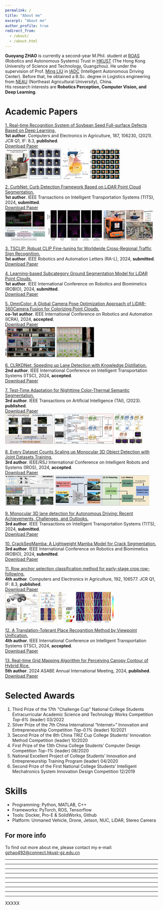 ```yaml
---
permalink: /
title: "About me"
excerpt: "About me"
author_profile: true
redirect_from: 
  - /about/
  - /about.html
---
```


<!-- **Guoyang ZHAO** is currently a second-year M.Phil. student at [ROAS](https://www.hkust-gz.edu.cn/academics/hubs-and-thrust-areas/systems-hub/robotics-and-autonomous-systems/) (Robotics and Autonomous Systems) Trust in [HKUST(GZ)](https://hkust-gz.edu.cn/) (The Hong Kong University of Science and Technology, Guangzhou). He under the supervision of Prof. [Ming LIU](https://facultyprofiles.hkust-gz.edu.cn/faculty-personal-page/LIU-Ming/eelium) in [IADC](https://ram-lab.com/) (Intelligent Autonomous Driving Center) and co-supervised by Prof. [Lin WANG](https://facultyprofiles.hkust-gz.edu.cn/faculty-personal-page?id=856). Before that, he obtained a B.Sc. degree in Logistics engineering from [NEAU](https://www.neau.edu.cn/) (Northeast Agricultural University), China. <br> -->
**Guoyang ZHAO** is currently a second-year M.Phil. student at [ROAS](https://www.hkust-gz.edu.cn/academics/hubs-and-thrust-areas/systems-hub/robotics-and-autonomous-systems/) (Robotics and Autonomous Systems) Trust in [HKUST](https://hkust-gz.edu.cn/) (The Hong Kong University of Science and Technology, Guangzhou). He under the supervision of Prof. [Ming LIU](https://facultyprofiles.hkust-gz.edu.cn/faculty-personal-page/LIU-Ming/eelium) in [IADC](https://ram-lab.com/) (Intelligent Autonomous Driving Center). Before that, he obtained a B.Sc. degree in Logistics engineering from [NEAU](https://www.neau.edu.cn/) (Northeast Agricultural University), China. <br>
His research interests are **Robotics Perception, Computer Vision, and Deep Learning**.

<!-- Education Background
======
<h3><span style="color: rgb(167, 35, 107);"><b>The Hong Kong University of Science and Technology (Guangzhou), China (09/2022 - present)</b></span></h3>
- Master of Philosophy (M.Phil.) <br>
- Major: Robotics and Autonomous Systems <br>
- Grades: 3.567 <br>
<h3><span style="color: rgb(167, 35, 107);"><b>Northeast Agricultural University, China (09/2018 - 06/2022)</b></span></h3>
- Bachelor of Logistics Engineering (Outstanding Graduate) <br>
- Grades ranking: 4/42 <br> -->

<!-- Publications
====== -->

Academic Papers
====== 

<!-- <h3><span style="color: rgb(167, 35, 107);"><b>Academic Papers:</b></span></h3>  -->

<!-- [1. Real-time Recognition System of Soybean Seed Full-surface Defects Based on Deep Learning.](https://www.sciencedirect.com/science/article/abs/pii/S0168169921002477)  \
*First Author*. **Zhao, G.**, Quan, L., Li, H., Feng, H., Li, S., Zhang, S., & Liu, R. (2021). Computers and Electronics in Agriculture, 187, 106230. JCR Q1, IF: 8.3 \
[Download Paper](https://drive.google.com/file/d/1e9GbFJTDqGTGg2nrs4h6A_kRV9-1Uhfn/view)
<br/><img src='/images/pub_img/soy1.jpg' width='184' height='100'>&nbsp;<img src='/images/pub_img/soy2.jpg' width='88' height='100'>&nbsp;<img src='/images/pub_img/soy3.jpg' width='100' height='100'> <br>

[2. Row anchor selection classification method for early-stage crop row-following.](https://www.sciencedirect.com/science/article/pii/S0168169921005949)  \
*Fourth Author*. Wei, C., Li, H., Shi, J., **Zhao, G.**, Feng, H., & Quan, L. (2022). Computers and Electronics in Agriculture, 192, 106577. JCR Q1, IF: 8.3 \
[Download Paper](https://drive.google.com/file/d/1SGTYsMh1vMhl_788ZPZwwfGD7qmYYDlv/view)
<br/><img src='/images/pub_img/field1.jpg' width='170' height='100'>&nbsp;<img src='/images/pub_img/field3.jpg' width='56' height='100'>&nbsp;<img src='/images/pub_img/field4.jpg' width='125' height='100'> <br>

[3. Test-Time Adaptation for Nighttime Color-Thermal Semantic Segmentation.](https://ieeexplore.ieee.org/xpl/RecentIssue.jsp?punumber=9078688)  \
*Third Author*. Liu, Y., Zhang, W., **Zhao, G.**, Zhu, J., Vasilakos, A., & Wang, L. (2023). IEEE Transactions on Artificial Intelligence (TAI).  \
[Download Paper](https://ieeexplore.ieee.org/abstract/document/10330895)
<br/><img src='/images/pub_img/color1.jpg' width='158' height='100'>&nbsp;<img src='/images/pub_img/color2.jpg' width='195' height='100'>&nbsp;<img src='/images/pub_img/color3.jpg' width='95' height='100'> <br>

[4. OmniColor: A Global Camera Pose Optimization Approach of LiDAR-360Camera Fusion for Colorizing Point Clouds.](https://2024.ieee-icra.org/)  \
*Co-first Author*. Liu, B.<sup>*</sup>, **Zhao, G.**<sup>*</sup>, Jiao, J., Cai, G., Li, C., Yin, H., Wang, Y., Liu, M., & Hui, P. IEEE International Conference on Robotics and Automation (ICRA), 2024, accepted.  \
[Download Paper](https://drive.google.com/file/d/1YiVRoMMubX1pikOf8oRoC5yxftBcIqzZ/view?usp=sharing)
<br/><img src='/images/pub_img/point1.jpg' width='165' height='100'>&nbsp;<img src='/images/pub_img/point3.jpg' width='125' height='100'> <br>

[5. CurbNet: Curb Detection Framework Based on LiDAR Point Cloud Segmentation.](https://ieeexplore.ieee.org/xpl/RecentIssue.jsp?punumber=19)  \
*First Author*. **Zhao, G.**, Ma, F., Liu, Y., Qi, W., & Liu, M. IEEE Transactions on Instrumentation and Measurement, 2024, JCR Q1, IF: 5.6, submitted.  \
[Download Paper](https://drive.google.com/file/d/1Wty_DLOXnFltIpc8VjBWNuryerqN3unn/view)
<br/><img src='/images/pub_img/cover-figure2.jpg' width='132' height='100'>&nbsp;<img src='/images/pub_img/3Dcurb-no-occ2.jpg' width='184' height='100'>&nbsp;<img src='/images/pub_img/realscene-set2.jpg' width='164' height='100'> <br>

[6. Every Dataset Counts Scaling up Monocular 3D Object Detection with Joint Datasets Training.](https://iros2024-abudhabi.org/)  \ 
*Third Author*. Ma, F., Yan, X., **Zhao, G.**, Xu, X., Liu, Y., & Liu, M. IEEE/RSJ International Conference on Intelligent Robots and Systems (IROS), 2024, submitted. \ 
[Download Paper](https://drive.google.com/file/d/1o8jSvxTbXjizPXKSlJUZPVzoBqV5EFW6/view?usp=sharing) 
<br/><img src='/images/pub_img/3d-detect-1.jpg' width='162' height='100'>&nbsp;<img src='/images/pub_img/3d-detect-2.jpg' width='310' height='100'> <br> -->

<!-- 有作者具体名称 -->
<!-- [1. Real-time Recognition System of Soybean Seed Full-surface Defects Based on Deep Learning.](https://www.sciencedirect.com/science/article/abs/pii/S0168169921002477)  \
**1st author**. **Zhao, G.**, Quan, L., Li, H., Feng, H., Li, S., Zhang, S., & Liu, R. (2021). Computers and Electronics in Agriculture, 187, 106230. JCR Q1, IF: 8.3 \
[Download Paper](https://www.sciencedirect.com/science/article/abs/pii/S0168169921002477)
<br/><img src='/images/pub_img/soy1.jpg' width='184' height='100'>&nbsp;<img src='/images/pub_img/soy2.jpg' width='88' height='100'>&nbsp;<img src='/images/pub_img/soy3.jpg' width='100' height='100'> <br>

[2. CurbNet: Curb Detection Framework Based on LiDAR Point Cloud Segmentation.]()  \
**1st author**. **Zhao, G.**, Ma, F., Liu, Y., Qi, W., & Liu, M. IEEE Transactions on Intelligent Transportation Systems (TITS), 2024, submitted.  \
[Download Paper](https://arxiv.org/pdf/2403.16794)
<br/><img src='/images/pub_img/cover-figure2.jpg' width='132' height='100'>&nbsp;<img src='/images/pub_img/3Dcurb-no-occ2.jpg' width='184' height='100'>&nbsp;<img src='/images/pub_img/realscene-set2.jpg' width='164' height='100'> <br>

[3. TSCLIP: Robust CLIP Fine-tuning for Worldwide Cross-Regional Traffic Sign Recognition.]()  \
**1st author**. **Zhao, G.**, Ma, F., Qi, W., Liu, Y., & Liu, M. IEEE Robotics and Automation Letters (RA-L), 2024, submitted.  \
[Download Paper](https://drive.google.com/file/d/1H-YLqSKYi86i2W-AwHUCJsL9ZwWuhnjf/view)

[4. Learning-based Subcategory Ground Segmentation Model for LiDAR Point Clouds.]()  \
**1st author**. **Zhao, G.**, Ma, F., Qi, W., & Liu, M. IEEE International Conference on Robotics and Biomimetics (ROBIO), 2024, submitted.  \
[Download Paper](https://drive.google.com/file/d/1QkmSDI2WfprhGF5DoJrhRYmLDF1HaNmI/view)

[5. OmniColor: A Global Camera Pose Optimization Approach of LiDAR-360Camera Fusion for Colorizing Point Clouds.]()  \
**co-1st author**. Liu, B.<sup>*</sup>, **Zhao, G.**<sup>*</sup>, Jiao, J., Cai, G., Li, C., Yin, H., Wang, Y., Liu, M., & Hui, P. IEEE International Conference on Robotics and Automation (ICRA), 2024, accepted.  \
[Download Paper](https://arxiv.org/pdf/2404.04693)
<br/><img src='/images/pub_img/point1.jpg' width='165' height='100'>&nbsp;<img src='/images/pub_img/point3.jpg' width='125' height='100'> <br>

[6. CLRKDNet: Speeding up Lane Detection with Knowledge Distillation.]()  \
**2nd author**. Qi, W., **Zhao, G.**, Ma, F., Zheng, L., Ma, J., & Liu, M. IEEE International Conference on Intelligent Transportation Systems (ITSC), 2024, accepted.   \
[Download Paper](https://arxiv.org/pdf/2405.12503)

[7. Test-Time Adaptation for Nighttime Color-Thermal Semantic Segmentation.](https://ieeexplore.ieee.org/xpl/RecentIssue.jsp?punumber=9078688)  \
**3rd author**. Liu, Y., Zhang, W., **Zhao, G.**, Zhu, J., Vasilakos, A., & Wang, L. (2023). IEEE Transactions on Artificial Intelligence (TAI), published.  \
[Download Paper](https://ieeexplore.ieee.org/abstract/document/10330895)
<br/><img src='/images/pub_img/color1.jpg' width='158' height='100'>&nbsp;<img src='/images/pub_img/color2.jpg' width='195' height='100'>&nbsp;<img src='/images/pub_img/color3.jpg' width='95' height='100'> <br>

[8. Every Dataset Counts Scaling up Monocular 3D Object Detection with Joint Datasets Training.]()   \
**3rd author**. Ma, F., Yan, X., **Zhao, G.**, Xu, X., Liu, Y., & Liu, M. IEEE/RSJ International Conference on Intelligent Robots and Systems (IROS), 2024, accepted.   \
[Download Paper](https://arxiv.org/pdf/2310.00920) 
<br/><img src='/images/pub_img/3d-detect-1.jpg' width='162' height='100'>&nbsp;<img src='/images/pub_img/3d-detect-2.jpg' width='310' height='100'> <br>

[9. Monocular 3D lane detection for Autonomous Driving: Recent Achievements, Challenges, and Outlooks.]()   \
**3rd author**. Ma, F., Qi, W., **Zhao, G.**, Wang, S., Zheng, L., Liu, Y., & Liu, M. IEEE Transactions on Intelligent Transportation Systems (TITS), 2024, submitted.  \
[Download Paper](https://arxiv.org/pdf/2404.06860) 

[10. CrackSegMamba: A Lightweight Mamba Model for Crack Segmentation.]()  \
**3rd author**. Qi, W., Ma, F., **Zhao, G.**, Ma, J., & Liu, M. IEEE International Conference on Robotics and Biomimetics (ROBIO), 2024, submitted.  \
[Download Paper](https://drive.google.com/file/d/1h-atets-PLbhGqA72rIEmm9Datyn8A-O/view) 

[11. Row anchor selection classification method for early-stage crop row-following.](https://www.sciencedirect.com/science/article/pii/S0168169921005949)  \
**4th author**. Wei, C., Li, H., Shi, J., **Zhao, G.**, Feng, H., & Quan, L. (2022). Computers and Electronics in Agriculture, 192, 106577. JCR Q1, IF: 8.3, published.  \
[Download Paper](https://www.sciencedirect.com/science/article/pii/S0168169921005949)
<br/><img src='/images/pub_img/field1.jpg' width='170' height='100'>&nbsp;<img src='/images/pub_img/field3.jpg' width='56' height='100'>&nbsp;<img src='/images/pub_img/field4.jpg' width='125' height='100'> <br>

[12. A Translation-Tolerant Place Recognition Method by Viewpoint Unification.]()  \
**4th author**. Zheng, L., Hu, X., Ma, F., **Zhao, G.**, Qi, W., Ma, J., & Liu, M. IEEE International Conference on Intelligent Transportation Systems (ITSC), 2024, accepted.  \
[Download Paper](https://drive.google.com/file/d/1o5vYjoUcZ5wAmlIIsLeL6T9CFeUl3OUw/view) 

[13. Real-time Grid Mapping Algorithm for Perceiving Canopy Contour of Hybrid Rice.]()  \
**5th author**. 2024 ASABE Annual International Meeting, 2024, published.  \
[Download Paper](https://elibrary.asabe.org/abstract.asp?aid=54877)  -->


[1. Real-time Recognition System of Soybean Seed Full-surface Defects Based on Deep Learning.](https://www.sciencedirect.com/science/article/abs/pii/S0168169921002477)  \
**1st author**. Computers and Electronics in Agriculture, 187, 106230, (2021). JCR Q1, IF: 8.3, **published**.  \
[Download Paper](https://www.sciencedirect.com/science/article/abs/pii/S0168169921002477)
<br/><img src='/images/pub_img/soy1.jpg' width='184' height='100'>&nbsp;<img src='/images/pub_img/soy2.jpg' width='88' height='100'>&nbsp;<img src='/images/pub_img/soy3.jpg' width='100' height='100'> <br>

[2. CurbNet: Curb Detection Framework Based on LiDAR Point Cloud Segmentation.]()  \
**1st author**. IEEE Transactions on Intelligent Transportation Systems (TITS), 2024, **submitted**.  \
[Download Paper](https://arxiv.org/pdf/2403.16794)
<br/><img src='/images/pub_img/cover-figure2.jpg' width='132' height='100'>&nbsp;<img src='/images/pub_img/3Dcurb-no-occ2.jpg' width='184' height='100'>&nbsp;<img src='/images/pub_img/realscene-set2.jpg' width='164' height='100'> <br>

[3. TSCLIP: Robust CLIP Fine-tuning for Worldwide Cross-Regional Traffic Sign Recognition.]()  \
**1st author**. IEEE Robotics and Automation Letters (RA-L), 2024, **submitted**.  \
[Download Paper](https://drive.google.com/file/d/1H-YLqSKYi86i2W-AwHUCJsL9ZwWuhnjf/view)

[4. Learning-based Subcategory Ground Segmentation Model for LiDAR Point Clouds.]()  \
**1st author**. IEEE International Conference on Robotics and Biomimetics (ROBIO), 2024, **submitted**.  \
[Download Paper](https://drive.google.com/file/d/1QkmSDI2WfprhGF5DoJrhRYmLDF1HaNmI/view)

[5. OmniColor: A Global Camera Pose Optimization Approach of LiDAR-360Camera Fusion for Colorizing Point Clouds.]()  \
**co-1st author**. IEEE International Conference on Robotics and Automation (ICRA), 2024, **accepted**.  \
[Download Paper](https://arxiv.org/pdf/2404.04693)
<br/><img src='/images/pub_img/point1.jpg' width='165' height='100'>&nbsp;<img src='/images/pub_img/point3.jpg' width='125' height='100'> <br>

[6. CLRKDNet: Speeding up Lane Detection with Knowledge Distillation.]()  \
**2nd author**. IEEE International Conference on Intelligent Transportation Systems (ITSC), 2024, **accepted**.   \
[Download Paper](https://arxiv.org/pdf/2405.12503)

[7. Test-Time Adaptation for Nighttime Color-Thermal Semantic Segmentation.](https://ieeexplore.ieee.org/xpl/RecentIssue.jsp?punumber=9078688)  \
**3rd author**. IEEE Transactions on Artificial Intelligence (TAI), (2023). **published**.  \
[Download Paper](https://ieeexplore.ieee.org/abstract/document/10330895)
<br/><img src='/images/pub_img/color1.jpg' width='158' height='100'>&nbsp;<img src='/images/pub_img/color2.jpg' width='195' height='100'>&nbsp;<img src='/images/pub_img/color3.jpg' width='95' height='100'> <br>

[8. Every Dataset Counts Scaling up Monocular 3D Object Detection with Joint Datasets Training.]()   \
**3rd author**. IEEE/RSJ International Conference on Intelligent Robots and Systems (IROS), 2024, **accepted**.   \
[Download Paper](https://arxiv.org/pdf/2310.00920) 
<br/><img src='/images/pub_img/3d-detect-1.jpg' width='162' height='100'>&nbsp;<img src='/images/pub_img/3d-detect-2.jpg' width='310' height='100'> <br>

[9. Monocular 3D lane detection for Autonomous Driving: Recent Achievements, Challenges, and Outlooks.]()   \
**3rd author**. IEEE Transactions on Intelligent Transportation Systems (TITS), 2024, **submitted**.  \
[Download Paper](https://arxiv.org/pdf/2404.06860) 

[10. CrackSegMamba: A Lightweight Mamba Model for Crack Segmentation.]()  \
**3rd author**. IEEE International Conference on Robotics and Biomimetics (ROBIO), 2024, **submitted**.  \
[Download Paper](https://drive.google.com/file/d/1h-atets-PLbhGqA72rIEmm9Datyn8A-O/view) 

[11. Row anchor selection classification method for early-stage crop row-following.](https://www.sciencedirect.com/science/article/pii/S0168169921005949)  \
**4th author**. Computers and Electronics in Agriculture, 192, 106577. JCR Q1, IF: 8.3, **published**.  \
[Download Paper](https://www.sciencedirect.com/science/article/pii/S0168169921005949)
<br/><img src='/images/pub_img/field1.jpg' width='170' height='100'>&nbsp;<img src='/images/pub_img/field3.jpg' width='56' height='100'>&nbsp;<img src='/images/pub_img/field4.jpg' width='125' height='100'> <br>

[12. A Translation-Tolerant Place Recognition Method by Viewpoint Unification.]()  \
**4th author**. IEEE International Conference on Intelligent Transportation Systems (ITSC), 2024, **accepted**.  \
[Download Paper](https://drive.google.com/file/d/1o5vYjoUcZ5wAmlIIsLeL6T9CFeUl3OUw/view) 

[13. Real-time Grid Mapping Algorithm for Perceiving Canopy Contour of Hybrid Rice.]()  \
**5th author**. 2024 ASABE Annual International Meeting, 2024, **published**.  \
[Download Paper](https://elibrary.asabe.org/abstract.asp?aid=54877) 

Selected Awards
======
<!-- <h3><span style="color: rgb(167, 35, 107);"><b>Selected Awards:</b></span></h3>  -->
1. Third Prize of the 17th "Challenge Cup" National College Students Extracurricular Academic Science and Technology Works Competition *Top-6%* (leader) 03/2022 <br>
2. Silver Prize of the 7th China International “Internet+” Innovation and Entrepreneurship Competition *Top-0.1%* (leader) 10/2021  <br>
3. Second Prize of the 8th China TRIZ Cup College Students’ Innovation Method Competition (leader) 10/2020  <br>
4. First Prize of the 13th China College Students’ Computer Design Competition *Top-1%* (leader) 08/2020 <br>
5. National Excellent Project of College Students’ Innovation and Entrepreneurship Training Program (leader) 04/2020 <br>
6. Second Prize of the First National College Students’ Intelligent Mechatronics System Innovation Design Competition 12/2019 <br>

<!-- NEWs!!!
======
Waiting for updates! -->

Skills
======
<!-- - Python
- MATLAB
- Linux
- Creo & SolidWorks
- ROS
- C++ (a little) -->
- Programming: Python, MATLAB, C++
- Frameworks: PyTorch, ROS, Tensorflow  
- Tools: Docker, Pro-E & SolidWorks, Github
- Platform: Unmaned Vehicle, Drone, Jetson, NUC, LiDAR, Stereo Camera


For more info
------
To find out more about me, please contact my e-mail: gzhao492@connect.hkust-gz.edu.cn


------
------
------
------
------
------
------
------
------
XXXXX
